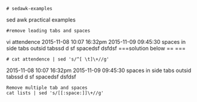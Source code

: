     # sedawk-examples
sed awk practical examples

    #remove leading tabs and spaces
vi attendence
2015-11-08 10:07 16:32pm
2015-11-09 09:45:30
    spaces in side
			tabs outsid
	tabssd d sf
    spacedsf dsfdsf
===solution below == ===

    # cat attendence | sed 's/^[ \t]\+//g'

2015-11-08 10:07 16:32pm
2015-11-09 09:45:30
spaces in side
tabs outsid
tabssd d sf
spacedsf dsfdsf

    Remove multiple tab and spaces 
    cat lists | sed 's/[[:space:]]\+//g'

